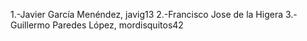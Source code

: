 1.-Javier García Menéndez, javig13
2.-Francisco Jose de la Higera
3.-Guillermo Paredes López, mordisquitos42

